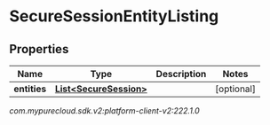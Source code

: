 # SecureSessionEntityListing


## Properties

| Name | Type | Description | Notes |
| ------------ | ------------- | ------------- | ------------- |
| **entities** | [**List&lt;SecureSession&gt;**](SecureSession) |  |  [optional] |




_com.mypurecloud.sdk.v2:platform-client-v2:222.1.0_
